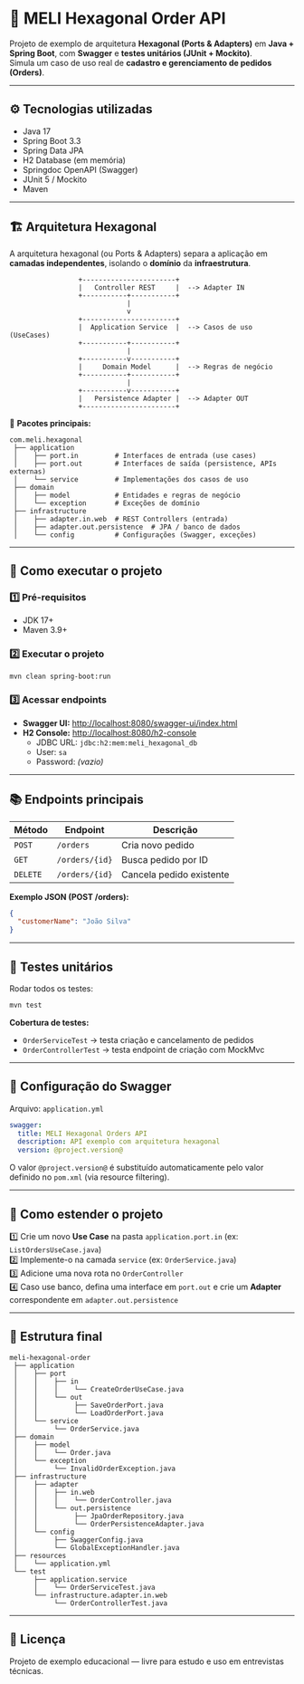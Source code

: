 # 🧱 MELI Hexagonal Order API

Projeto de exemplo de arquitetura **Hexagonal (Ports & Adapters)** em **Java + Spring Boot**, com **Swagger** e **testes unitários (JUnit + Mockito)**.  
Simula um caso de uso real de **cadastro e gerenciamento de pedidos (Orders)**.

---

## ⚙️ Tecnologias utilizadas
- Java 17  
- Spring Boot 3.3  
- Spring Data JPA  
- H2 Database (em memória)  
- Springdoc OpenAPI (Swagger)  
- JUnit 5 / Mockito  
- Maven

---

## 🏗️ Arquitetura Hexagonal

A arquitetura hexagonal (ou Ports & Adapters) separa a aplicação em **camadas independentes**, isolando o **domínio** da **infraestrutura**.

```
                 +-----------------------+
                 |   Controller REST     |  --> Adapter IN
                 +-----------+-----------+
                             |
                             v
                 +-----------------------+
                 |  Application Service  |  --> Casos de uso (UseCases)
                 +-----------+-----------+
                             |
                 +-----------v-----------+
                 |     Domain Model      |  --> Regras de negócio
                 +-----------+-----------+
                             |
                 +-----------v-----------+
                 |   Persistence Adapter |  --> Adapter OUT
                 +-----------------------+
```

📁 **Pacotes principais:**
```
com.meli.hexagonal
 ├── application
 │    ├── port.in         # Interfaces de entrada (use cases)
 │    ├── port.out        # Interfaces de saída (persistence, APIs externas)
 │    └── service         # Implementações dos casos de uso
 ├── domain
 │    ├── model           # Entidades e regras de negócio
 │    └── exception       # Exceções de domínio
 ├── infrastructure
 │    ├── adapter.in.web  # REST Controllers (entrada)
 │    ├── adapter.out.persistence  # JPA / banco de dados
 │    └── config          # Configurações (Swagger, exceções)
```

---

## 🚀 Como executar o projeto

### 1️⃣ Pré-requisitos
- JDK 17+
- Maven 3.9+

### 2️⃣ Executar o projeto

```bash
mvn clean spring-boot:run
```

### 3️⃣ Acessar endpoints

- **Swagger UI:** [http://localhost:8080/swagger-ui/index.html](http://localhost:8080/swagger-ui/index.html)
- **H2 Console:** [http://localhost:8080/h2-console](http://localhost:8080/h2-console)  
  - JDBC URL: `jdbc:h2:mem:meli_hexagonal_db`
  - User: `sa`
  - Password: *(vazio)*

---

## 📚 Endpoints principais

| Método | Endpoint       | Descrição                |
|---------|----------------|--------------------------|
| `POST`  | `/orders`      | Cria novo pedido         |
| `GET`   | `/orders/{id}` | Busca pedido por ID      |
| `DELETE`| `/orders/{id}` | Cancela pedido existente |

**Exemplo JSON (POST /orders):**
```json
{
  "customerName": "João Silva"
}
```

---

## 🧪 Testes unitários

Rodar todos os testes:
```bash
mvn test
```

**Cobertura de testes:**
- `OrderServiceTest` → testa criação e cancelamento de pedidos  
- `OrderControllerTest` → testa endpoint de criação com MockMvc  

---

## 🧩 Configuração do Swagger

Arquivo: `application.yml`
```yaml
swagger:
  title: MELI Hexagonal Orders API
  description: API exemplo com arquitetura hexagonal
  version: @project.version@
```

O valor `@project.version@` é substituído automaticamente pelo valor definido no `pom.xml` (via resource filtering).

---

## 🧠 Como estender o projeto

1️⃣ Crie um novo **Use Case** na pasta `application.port.in` (ex: `ListOrdersUseCase.java`)  
2️⃣ Implemente-o na camada `service` (ex: `OrderService.java`)  
3️⃣ Adicione uma nova rota no `OrderController`  
4️⃣ Caso use banco, defina uma interface em `port.out` e crie um **Adapter** correspondente em `adapter.out.persistence`  

---

## 🧰 Estrutura final

```
meli-hexagonal-order
 ├── application
 │    ├── port
 │    │    ├── in
 │    │    │    └── CreateOrderUseCase.java
 │    │    └── out
 │    │         ├── SaveOrderPort.java
 │    │         └── LoadOrderPort.java
 │    └── service
 │         └── OrderService.java
 ├── domain
 │    ├── model
 │    │    └── Order.java
 │    └── exception
 │         └── InvalidOrderException.java
 ├── infrastructure
 │    ├── adapter
 │    │    ├── in.web
 │    │    │    └── OrderController.java
 │    │    └── out.persistence
 │    │         ├── JpaOrderRepository.java
 │    │         └── OrderPersistenceAdapter.java
 │    └── config
 │         ├── SwaggerConfig.java
 │         └── GlobalExceptionHandler.java
 ├── resources
 │    └── application.yml
 └── test
      ├── application.service
      │    └── OrderServiceTest.java
      └── infrastructure.adapter.in.web
           └── OrderControllerTest.java
```

---

## 🧾 Licença
Projeto de exemplo educacional — livre para estudo e uso em entrevistas técnicas.
